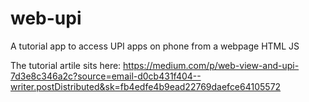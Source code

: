 # web-upi
A tutorial app to access UPI apps on phone from a webpage HTML JS

The tutorial artile sits here:
https://medium.com/p/web-view-and-upi-7d3e8c346a2c?source=email-d0cb431f404--writer.postDistributed&sk=fb4edfe4b9ead22769daefce64105572


